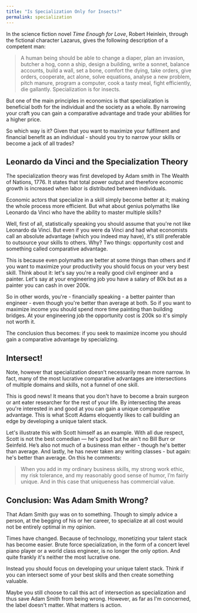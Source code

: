 ```yaml
---
title: "Is Specialization Only for Insects?"
permalink: specialization
---
```


In the science fiction novel _Time Enough for Love_, Robert Heinlein, through the fictional character Lazarus, gives the following description of a competent man:

> A human being should be able to change a diaper, plan an invasion, butcher a hog, conn a ship, design a building, write a sonnet, balance accounts, build a wall, set a bone, comfort the dying, take orders, give orders, cooperate, act alone, solve equations, analyse a new problem, pitch manure, program a computer, cook a tasty meal, fight efficiently, die gallantly. Specialization is for insects.

But one of the main principles in economics is that specialization is beneficial both for the individual and the society as a whole. By narrowing your craft you can gain a comparative advantage and trade your abilities for a higher price.

So which way is it? Given that you want to maximize your fulfilment and financial benefit as an individual - should you try to narrow your skills or become a jack of all trades?

## Leonardo da Vinci and the Specialization Theory

The specialization theory was first developed by Adam smith in The Wealth of Nations, 1776. It states that total power output and therefore economic growth is increased when labor is distributed between individuals. 

Economic actors that specialize in a skill simply become better at it; making the whole process more efficient. But what about genius polymaths like Leonardo da Vinci who have the ability to master multiple skills?

Well, first of all, statistically speaking you should assume that you're not like Leonardo da Vinci. But even if you were da Vinci and had what economists call an absolute advantage (which you indeed may have), it's still preferable to outsource your skills to others. Why? Two things: opportunity cost and something called comparative advantage.

This is because even polymaths are better at some things than others and if you want to maximize your productivity you should focus on your very best skill. Think about it: let's say you're a really good civil engineer and a painter. Let's say at your engineering job you have a salary of 80k but as a painter you can cash in over 200k.

So in other words, you're - financially speaking - a better painter than engineer - even though you're better than average at both. So if you want to maximize income you should spend more time painting than building bridges. At your engineering job the opportunity cost is 200k so it's simply not worth it.

The conclusion thus becomes: if you seek to maximize income you should gain a comparative advantage by specializing.

## Intersect!

Note, however that specialization doesn't necessarily mean more narrow. In fact, many of the most lucrative comparative advantages are intersections of multiple domains and skills, not a funnel of one skill.

This is good news! It means that you don't have to become a brain surgeon or ant eater researcher for the rest of your life. By intersecting the areas you're interested in and good at you can gain a unique comparative advantage. This is what Scott Adams eloquently likes to call building an edge by developing a unique talent stack.

Let's illustrate this with Scott himself as an example. With all due respect, Scott is not the best comedian — he's good but he ain't no Bill Burr or Seinfeld. He’s also not much of a business man either - though he's better than average. And lastly, he has never taken any writing classes - but again: he's better than average. On this he comments:

> When you add in my ordinary business skills, my strong work ethic, my risk tolerance, and my reasonably good sense of humor, I’m fairly unique. And in this case that uniqueness has commercial value.

## Conclusion: Was Adam Smith Wrong?

That Adam Smith guy was on to something. Though to simply advice a person, at the begging of his or her career, to specialize at all cost would not be entirely optimal in my opinion.

Times have changed. Because of technology, monetizing your talent stack has become easier. Brute force specialization, in the form of a concert level piano player or a world class engineer, is no longer the only option. And quite frankly it's neither the most lucrative one.

Instead you should focus on developing your unique talent stack. Think if you can intersect some of your best skills and then create something valuable.

Maybe you still choose to call this act of intersection as specialization and thus save Adam Smith from being wrong. However, as far as I'm concerned, the label doesn't matter. What matters is action.
